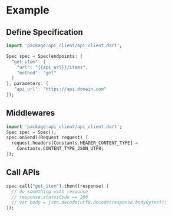 # Example

## Define Specification

```dart
import 'package:api_client/api_client.dart';

Spec spec = Spec(endpoints: {
  "get_item": {
    "url": "{{api_url}}/items",
    "method": "get"
  }
}, parameters: {
   "api_url": "https://api.domain.com"
});
```

## Middlewares

```dart
import 'package:api_client/api_client.dart';
Spec spec = Spec();
spec.onSend((Request request) {
  request.headers[Constants.HEADER_CONTENT_TYPE] =
    Constants.CONTENT_TYPE_JSON_UTF8;
});
```

## Call APIs

```dart
spec.call("get_item").then((response) {
  // do something with response
  // response.statusCode == 200
  // var body = json.decode(utf8.decode(response.bodyBytes));
});
```